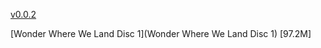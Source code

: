 [v0.0.2](https://github.com/littleflute/SBTRKT/edit/master/README.md)

[Wonder Where We Land Disc 1](Wonder Where We Land Disc 1) [97.2M]
